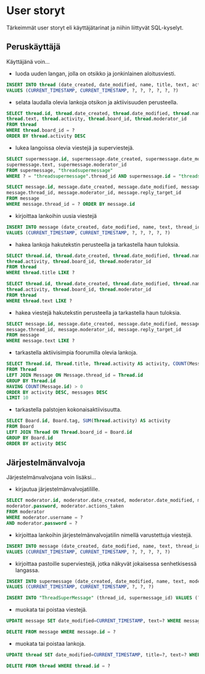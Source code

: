 # User storyt

Tärkeimmät user storyt eli käyttäjätarinat ja niihin liittyvät SQL-kyselyt.

## Peruskäyttäjä
Käyttäjänä voin...
- luoda uuden langan, jolla on otsikko ja jonkinlainen aloitusviesti.

```SQL
INSERT INTO thread (date_created, date_modified, name, title, text, activity, board_id, moderator_id) 
VALUES (CURRENT_TIMESTAMP, CURRENT_TIMESTAMP, ?, ?, ?, ?, ?, ?)
```

- selata laudalla olevia lankoja otsikon ja aktiivisuuden perusteella.

```SQL
SELECT thread.id, thread.date_created, thread.date_modified, thread.name, thread.title, 
thread.text, thread.activity, thread.board_id, thread.moderator_id 
FROM thread 
WHERE thread.board_id = ? 
ORDER BY thread.activity DESC
```

- lukea langoissa olevia viestejä ja superviestejä.

```SQL
SELECT supermessage.id, supermessage.date_created, supermessage.date_modified, supermessage.name, 
supermessage.text, supermessage.moderator_id 
FROM supermessage, "threadsupermessage" 
WHERE ? = "threadsupermessage".thread_id AND supermessage.id = "threadsupermessage".supermessage_id
```

```SQL
SELECT message.id, message.date_created, message.date_modified, message.name, message.text, 
message.thread_id, message.moderator_id, message.reply_target_id
FROM message 
WHERE message.thread_id = ? ORDER BY message.id
```
- kirjoittaa lankoihin uusia viestejä

```SQL
INSERT INTO message (date_created, date_modified, name, text, thread_id, moderator_id, reply_target_id) 
VALUES (CURRENT_TIMESTAMP, CURRENT_TIMESTAMP, ?, ?, ?, ?, ?)
```
- hakea lankoja hakutekstin perusteella ja tarkastella haun tuloksia.

```SQL
SELECT thread.id, thread.date_created, thread.date_modified, thread.name, thread.title, thread.text, 
thread.activity, thread.board_id, thread.moderator_id
FROM thread 
WHERE thread.title LIKE ?
```

```SQL
SELECT thread.id, thread.date_created, thread.date_modified, thread.name, thread.title, thread.text,
thread.activity, thread.board_id, thread.moderator_id
FROM thread 
WHERE thread.text LIKE ?
```

- hakea viestejä hakutekstin perusteella ja tarkastella haun tuloksia.

```SQL
SELECT message.id, message.date_created, message.date_modified, message.name, message.text,
message.thread_id, message.moderator_id, message.reply_target_id
FROM message 
WHERE message.text LIKE ?
```

- tarkastella aktiivisimpia foorumilla olevia lankoja.

```SQL
SELECT Thread.id, Thread.title, Thread.activity AS activity, COUNT(Message.id) AS messages 
FROM Thread
LEFT JOIN Message ON Message.thread_id = Thread.id
GROUP BY Thread.id
HAVING COUNT(Message.id) > 0
ORDER BY activity DESC, messages DESC
LIMIT 10
```

- tarkastella palstojen kokonaisaktiivisuutta.

```SQL
SELECT Board.id, Board.tag, SUM(Thread.activity) AS activity
FROM Board
LEFT JOIN Thread ON Thread.board_id = Board.id
GROUP BY Board.id
ORDER BY activity DESC
```

## Järjestelmänvalvoja
Järjestelmänvalvojana voin lisäksi...

- kirjautua järjestelmänvalvojatilille.

```SQL
SELECT moderator.id, moderator.date_created, moderator.date_modified, moderator.username,
moderator.password, moderator.actions_taken
FROM moderator 
WHERE moderator.username = ? 
AND moderator.password = ?
```

- kirjoittaa lankoihin järjestelmänvalvojatilin nimellä varustettuja viestejä.

```SQL
INSERT INTO message (date_created, date_modified, name, text, thread_id, moderator_id, reply_target_id) 
VALUES (CURRENT_TIMESTAMP, CURRENT_TIMESTAMP, ?, ?, ?, ?, ?)
```

- kirjoittaa pastoille superviestejä, jotka näkyvät jokaisessa senhetkisessä langassa.

```SQL
INSERT INTO supermessage (date_created, date_modified, name, text, moderator_id) 
VALUES (CURRENT_TIMESTAMP, CURRENT_TIMESTAMP, ?, ?, ?)
```

```SQL
INSERT INTO "ThreadSuperMessage" (thread_id, supermessage_id) VALUES (?, ?)
```

- muokata tai poistaa viestejä.

```SQL
UPDATE message SET date_modified=CURRENT_TIMESTAMP, text=? WHERE message.id = ?
```

```SQL
DELETE FROM message WHERE message.id = ?
```

- muokata tai poistaa lankoja.

```SQL
UPDATE thread SET date_modified=CURRENT_TIMESTAMP, title=?, text=? WHERE thread.id = ?
```


```SQL
DELETE FROM thread WHERE thread.id = ?
```

